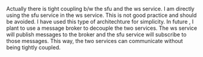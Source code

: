 Actually there is tight coupling b/w the sfu and the ws service. I am directly using the sfu service in the ws service. This is not good practice and should be avoided. I have used this type of architechture for simplicity.
In future , I plant to use a message broker to decouple the two services. The ws service will publish messages to the broker and the sfu service will subscribe to those messages. This way, the two services can communicate without being tightly coupled.